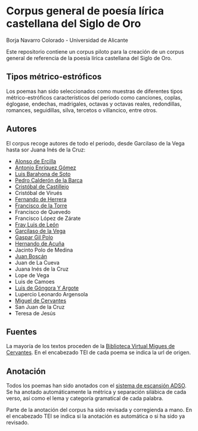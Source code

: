 # Corpus general de poesía lírica castellana del Siglo de Oro

Borja Navarro Colorado - Universidad de Alicante

Este repositorio contiene un corpus piloto para la creación de un corpus general de referencia de la poesía lírica castellana del Siglo de Oro.

## Tipos métrico-estróficos
Los poemas han sido seleccionados como muestras de diferentes tipos métrico-estróficos característicos del periodo como canciones, coplas, églogase, endechas, madrigales, octavas y octavas reales, redondillas, romances, seguidillas, silva, tercetos o villancico, entre otros.

## Autores
El corpus recoge autores de todo el periodo, desde Garcilaso de la Vega hasta sor Juana Inés de la Cruz:

- [Alonso de Ercilla](https://es.wikipedia.org/wiki/Alonso_de_Ercilla)
- [Antonio Enríquez Gómez](https://es.wikipedia.org/wiki/Antonio_Enr%C3%ADquez_G%C3%B3mez)
- [Luis Barahona de Soto](https://es.wikipedia.org/wiki/Luis_Barahona_de_Soto)
- [Pedro Calderón de la Barca](https://es.wikipedia.org/wiki/Pedro_Calder%C3%B3n_de_la_Barca)
- [Cristóbal de Castillejo](https://es.wikipedia.org/wiki/Crist%C3%B3bal_de_Castillejo)
- Cristóbal de Virués
- [Fernando de Herrera](https://es.wikipedia.org/wiki/Fernando_de_Herrera)
- [Francisco de la Torre](https://es.wikipedia.org/wiki/Francisco_de_la_Torre_(poeta))
- Francisco de Quevedo
- Francisco López de Zárate
- [Fray Luis de León](https://es.wikipedia.org/wiki/Luis_de_Le%C3%B3n)
- [Garcilaso de la Vega](https://es.wikipedia.org/wiki/Garcilaso_de_la_Vega)
- [Gaspar Gil Polo](https://es.wikipedia.org/wiki/Gaspar_Gil_Polo)
- [Hernando de Acuña](https://es.wikipedia.org/wiki/Hernando_de_Acu%C3%B1a)
- Jacinto Polo de Medina
- [Juan Boscán](https://es.wikipedia.org/wiki/Juan_Bosc%C3%A1n)
- Juan de La Cueva
- Juana Inés de la Cruz
- Lope de Vega
- Luis de Camoes
- [Luis de Góngora Y Argote](https://es.wikipedia.org/wiki/Luis_de_G%C3%B3ngora)
- Lupercio Leonardo Argensola
- [Miguel de Cervantes](https://es.wikipedia.org/wiki/Miguel_de_Cervantes)
- San Juan de la Cruz
- Teresa de Jesús

## Fuentes
La mayoría de los textos proceden de la [Biblioteca Virtual Migues de Cervantes](http://www.cervantesvirtual.com/). En el encabezado TEI de cada poema se indica la url de origen.

## Anotación
Todos los poemas han sido anotados con el [sistema de escansión ADSO](http://adso.gplsi.es). Se ha anotado automáticamente la métrica y separación silábica de cada verso, así como el lema y categoría gramatical de cada palabra.

Parte de la anotación del corpus ha sido revisada y corregienda a mano. En el encabezado TEI se indica si la anotación es automática o si ha sido ya revisado.
